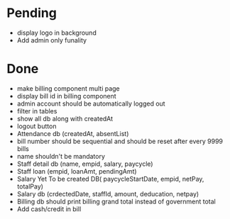 # Pending
- display logo in background
- Add admin only funality

# Done
- make billing component multi page
- display bill id in billing component
- admin account should be automatically logged out
- filter in tables
- show all db along with createdAt 
- logout button
- Attendance db (createdAt, absentList)
- bill number should be sequential and should be reset after every 9999 bills
- name shouldn't be mandatory
- Staff detail db (name, empid, salary, paycycle)
- Staff loan (empid, loanAmt, pendingAmt)
- Salary Yet To be created DB( paycycleStartDate, empid, netPay, totalPay)
- Salary db (crdectedDate, staffId, amount, deducation, netpay)
- Billing db should print billing grand total instead of government total
- Add cash/credit in bill